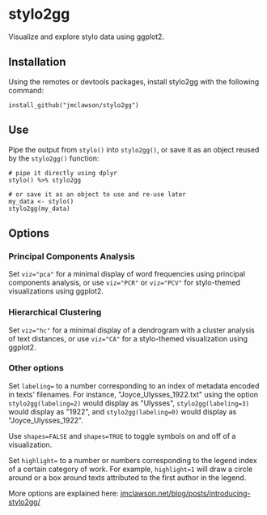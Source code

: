 # stylo2gg
Visualize and explore stylo data using ggplot2.

## Installation
Using the remotes or devtools packages, install stylo2gg with the following command:

```{r}
install_github("jmclawson/stylo2gg")
```

## Use
Pipe the output from `stylo()` into `stylo2gg()`, or save it as an object reused by the `stylo2gg()` function:

```{r}
# pipe it directly using dplyr
stylo() %>% stylo2gg

# or save it as an object to use and re-use later
my_data <- stylo()
stylo2gg(my_data)

```

## Options

### Principal Components Analysis
Set `viz="pca"` for a minimal display of word frequencies using principal components analysis, or use `viz="PCR"` or `viz="PCV"` for stylo-themed visualizations using ggplot2. 

### Hierarchical Clustering
Set `viz="hc"` for a minimal display of a dendrogram with a cluster analysis of text distances, or use `viz="CA"` for a stylo-themed visualization using ggplot2. 

### Other options
Set `labeling=` to a number corresponding to an index of metadata encoded in texts' filenames. For instance, "Joyce_Ulysses_1922.txt" using the option `stylo2gg(labeling=2)` would display as "Ulysses", `stylo2gg(labeling=3)` would display as "1922", and `stylo2gg(labeling=0)` would display as "Joyce_Ulysses_1922".

Use `shapes=FALSE` and `shapes=TRUE` to toggle symbols on and off of a visualization.

Set `highlight=` to a number or numbers corresponding to the legend index of a certain category of work. For example, `highlight=1` will draw a circle around or a box around texts attributed to the first author in the legend.

More options are explained here: [jmclawson.net/blog/posts/introducing-stylo2gg/](https://jmclawson.net/blog/posts/introducing-stylo2gg/)
